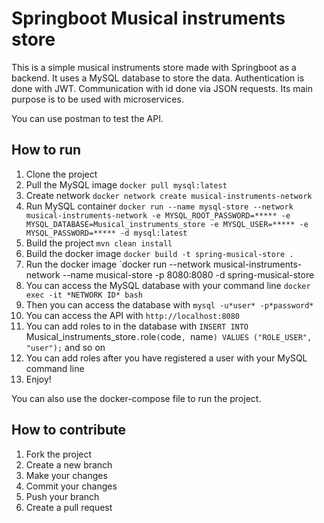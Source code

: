 # Springboot Musical instruments store

This is a simple musical instruments store made with Springboot as a backend. It uses a MySQL database to store the data. 
Authentication is done with JWT. Communication with id done via JSON requests. Its main purpose is to be used with microservices.

You can use postman to test the API.

## How to run

1. Clone the project
2. Pull the MySQL image `docker pull mysql:latest`
3. Create network `docker network create musical-instruments-network`
4. Run MySQL container `docker run --name mysql-store --network musical-instruments-network -e MYSQL_ROOT_PASSWORD=***** -e MYSQL_DATABASE=Musical_instruments_store -e MYSQL_USER=***** -e MYSQL_PASSWORD=***** -d mysql:latest`
5. Build the project `mvn clean install`
6. Build the docker image `docker build -t spring-musical-store .`
7. Run the docker image `docker run --network musical-instruments-network --name musical-store -p 8080:8080 -d spring-musical-store
8. You can access the MySQL database with your command line `docker exec -it *NETWORK ID* bash`
9. Then you can access the database with `mysql -u*user* -p*password*`
10. You can access the API with `http://localhost:8080`
11. You can add roles to in the database with `INSERT INTO `Musical_instruments_store`.`role`(`code`, `name`) VALUES ("ROLE_USER", "user");` and so on
12. You can add roles after you have registered a user with your MySQL command line
13. Enjoy!

You can also use the docker-compose file to run the project.

## How to contribute

1. Fork the project
2. Create a new branch
3. Make your changes
4. Commit your changes
5. Push your branch
6. Create a pull request